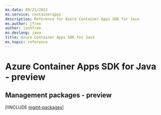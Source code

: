 ```yaml
---
ms.data: 09/21/2022
ms.service: containerapps
description: Reference for Azure Container Apps SDK for Java
ms.author: jfree
author: joshfree
ms.devlang: java
title: Azure Container Apps SDK for Java
ms.topic: reference
---
```

# Azure Container Apps SDK for Java - preview

## Management packages - preview
[!INCLUDE [mgmt-packages](container-apps-mgmt-index.md)]